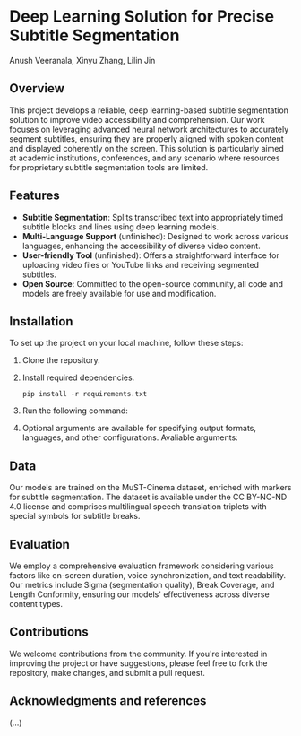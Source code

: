# Deep Learning Solution for Precise Subtitle Segmentation
Anush Veeranala, Xinyu Zhang, Lilin Jin

## Overview

This project develops a reliable, deep learning-based subtitle segmentation solution 
to improve video accessibility and comprehension. Our work focuses on leveraging 
advanced neural network architectures to accurately segment subtitles, ensuring 
they are properly aligned with spoken content and displayed coherently on the screen. 
This solution is particularly aimed at academic institutions, conferences, and any 
scenario where resources for proprietary subtitle segmentation tools are limited.

## Features

- **Subtitle Segmentation**: Splits transcribed text into appropriately timed subtitle
  blocks and lines using deep learning models.
- **Multi-Language Support** (unfinished): Designed to work across various languages,
  enhancing the accessibility of diverse video content.
- **User-friendly Tool** (unfinished): Offers a straightforward interface for
  uploading video files or YouTube links and receiving segmented subtitles.
- **Open Source**: Committed to the open-source community, all code and models are
  freely available for use and modification.

## Installation

To set up the project on your local machine, follow these steps:

1. Clone the repository.
2. Install required dependencies.
   ```
   pip install -r requirements.txt
   ```
3. Run the following command: 

4. Optional arguments are available for specifying output formats, languages, and
    other configurations. Avaliable arguments: 

## Data

Our models are trained on the MuST-Cinema dataset, enriched with markers for 
subtitle segmentation. The dataset is available under the CC BY-NC-ND 4.0 license 
and comprises multilingual speech translation triplets with special symbols for 
subtitle breaks.

## Evaluation

We employ a comprehensive evaluation framework considering various factors like 
on-screen duration, voice synchronization, and text readability. Our metrics 
include Sigma (segmentation quality), Break Coverage, and Length Conformity, 
ensuring our models' effectiveness across diverse content types.

## Contributions

We welcome contributions from the community. If you're interested in improving 
the project or have suggestions, please feel free to fork the repository, 
make changes, and submit a pull request.


## Acknowledgments and references
(...)

